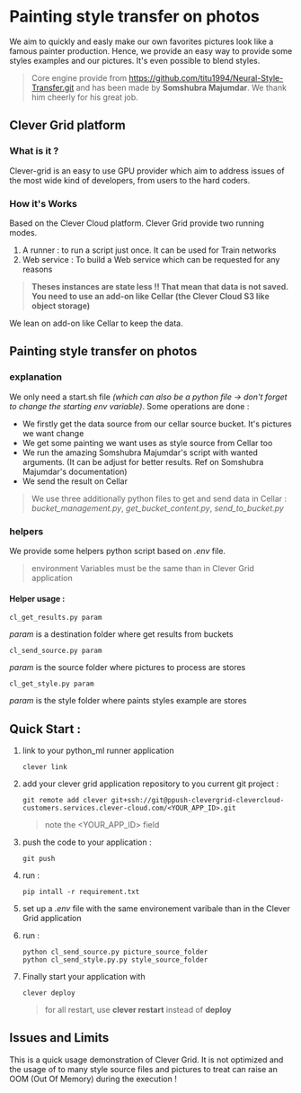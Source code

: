 # Painting style transfer on photos
We aim to quickly and easly make our own favorites pictures look like a famous painter production.
Hence, we provide an easy way to provide some styles examples and our pictures. It's even possible to blend styles.

> Core engine provide from https://github.com/titu1994/Neural-Style-Transfer.git and has been made by **Somshubra Majumdar**. We thank him cheerly for his great job.

## Clever Grid platform
### What is it ?
Clever-grid is an easy to use GPU provider which aim to address issues of  the most wide kind of developers, from users to the hard coders.

### How it's Works
Based on the Clever Cloud platform. Clever Grid provide two running modes.
1. A runner : to run a script just once. It can be used for Train networks
1. Web service : To build a Web service which can be requested for any reasons

> **Theses instances are state less !! That mean that data is not saved. You need to use an add-on like Cellar (the Clever Cloud S3 like object storage)**

We lean on add-on like Cellar to keep the data.

## Painting style transfer on photos 
### explanation
We only need a start.sh file *(which can also be a python file -> don't forget to change the starting env variable)*. Some operations are done :
* We firstly get the data source from our cellar source bucket. It's pictures we want change
* We get some painting we want uses as style source from Cellar too
* We run the amazing Somshubra Majumdar's script with wanted arguments. (It can be adjust for  better results. Ref on Somshubra Majumdar's documentation)
* We send the result on Cellar

> We use three additionally python files to get and send data in Cellar : *bucket_management.py*, *get_bucket_content.py*, *send_to_bucket.py*

### helpers
We provide some helpers python script based on *.env* file.
> environment Variables must be the same than in Clever Grid application
#### Helper usage :
    cl_get_results.py param
*param* is a destination folder where get results from buckets

    cl_send_source.py param
*param* is the source folder where pictures to process are stores

    cl_get_style.py param
*param* is the style folder where paints styles example are stores

## Quick Start :

1. link to your python_ml runner application

       clever link
       
1. add your clever grid application repository to you current git project :

       git remote add clever git+ssh://git@ppush-clevergrid-clevercloud-customers.services.clever-cloud.com/<YOUR_APP_ID>.git

    > note the <YOUR_APP_ID> field

1. push the code to your application :

       git push

1. run :

       pip intall -r requirement.txt
  
1. set up a *.env* file with the same environement varibale than in the Clever Grid application
1. run :

       python cl_send_source.py picture_source_folder
       python cl_send_style.py.py style_source_folder
  
1. Finally start your application with

       clever deploy

    > for all restart, use **clever restart** instead of **deploy**
    
## Issues and Limits
This is a quick usage demonstration of Clever Grid. It is not optimized and the usage of to many style source files and
pictures to treat can raise an OOM (Out Of Memory) during the execution !

